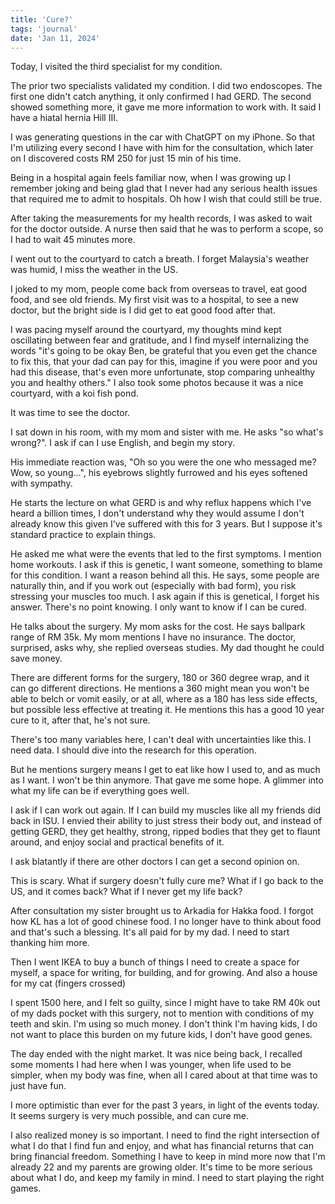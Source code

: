 ```yaml
---
title: 'Cure?'
tags: 'journal'
date: 'Jan 11, 2024'
---
```


Today, I visited the third specialist for my condition.

The prior two specialists validated my condition. I did two endoscopes. The first one didn't catch anything, it only confirmed I had GERD. The second showed something more, it gave me more information to work with. It said I have a hiatal hernia Hill III.

I was generating questions in the car with ChatGPT on my iPhone. So that I'm utilizing every second I have with him for the consultation, which later on I discovered costs RM 250 for just 15 min of his time.

Being in a hospital again feels familiar now, when I was growing up I remember joking and being glad that I never had any serious health issues that required me to admit to hospitals. Oh how I wish that could still be true.

After taking the measurements for my health records, I was asked to wait for the doctor outside. A nurse then said that he was to perform a scope, so I had to wait 45 minutes more.

I went out to the courtyard to catch a breath. I forget Malaysia's weather was humid, I miss the weather in the US.

I joked to my mom, people come back from overseas to travel, eat good food, and see old friends. My first visit was to a hospital, to see a new doctor, but the bright side is I did get to eat good food after that.

I was pacing myself around the courtyard, my thoughts mind kept oscillating between fear and gratitude, and I find myself internalizing the words "it's going to be okay Ben, be grateful that you even get the chance to fix this, that your dad can pay for this, imagine if you were poor and you had this disease, that's even more unfortunate, stop comparing unhealthy you and healthy others." I also took some photos because it was a nice courtyard, with a koi fish pond.

It was time to see the doctor.

I sat down in his room, with my mom and sister with me. He asks "so what's wrong?". I ask if can I use English, and begin my story.

His immediate reaction was, "Oh so you were the one who messaged me? Wow, so young...", his eyebrows slightly furrowed and his eyes softened with sympathy.

He starts the lecture on what GERD is and why reflux happens which I've heard a billion times, I don't understand why they would assume I don't already know this given I've suffered with this for 3 years. But I suppose it's standard practice to explain things.

He asked me what were the events that led to the first symptoms. I mention home workouts. I ask if this is genetic, I want someone, something to blame for this condition. I want a reason behind all this. He says, some people are naturally thin, and if you work out (especially with bad form), you risk stressing your muscles too much. I ask again if this is genetical, I forget his answer. There's no point knowing. I only want to know if I can be cured.

He talks about the surgery. My mom asks for the cost. He says ballpark range of RM 35k. My mom mentions I have no insurance. The doctor, surprised, asks why, she replied overseas studies. My dad thought he could save money.

There are different forms for the surgery, 180 or 360 degree wrap, and it can go different directions. He mentions a 360 might mean you won't be able to belch or vomit easily, or at all, where as a 180 has less side effects, but possible less effective at treating it. He mentions this has a good 10 year cure to it, after that, he's not sure.

There's too many variables here, I can't deal with uncertainties like this. I need data. I should dive into the research for this operation.

But he mentions surgery means I get to eat like how I used to, and as much as I want. I won't be thin anymore. That gave me some hope. A glimmer into what my life can be if everything goes well.

I ask if I can work out again. If I can build my muscles like all my friends did back in ISU. I envied their ability to just stress their body out, and instead of getting GERD, they get healthy, strong, ripped bodies that they get to flaunt around, and enjoy social and practical benefits of it.

I ask blatantly if there are other doctors I can get a second opinion on.

This is scary. What if surgery doesn't fully cure me? What if I go back to the US, and it comes back? What if I never get my life back?

After consultation my sister brought us to Arkadia for Hakka food. I forgot how KL has a lot of good chinese food. I no longer have to think about food and that's such a blessing. It's all paid for by my dad. I need to start thanking him more.

Then I went IKEA to buy a bunch of things I need to create a space for myself, a space for writing, for building, and for growing. And also a house for my cat (fingers crossed)

I spent 1500 here, and I felt so guilty, since I might have to take RM 40k out of my dads pocket with this surgery, not to mention with conditions of my teeth and skin. I'm using so much money. I don't think I'm having kids, I do not want to place this burden on my future kids, I don't have good genes.

The day ended with the night market. It was nice being back, I recalled some moments I had here when I was younger, when life used to be simpler, when my body was fine, when all I cared about at that time was to just have fun.

I more optimistic than ever for the past 3 years, in light of the events today. It seems surgery is very much possible, and can cure me.

I also realized money is so important. I need to find the right intersection of what I do that I find fun and enjoy, and what has financial returns that can bring financial freedom. Something I have to keep in mind more now that I'm already 22 and my parents are growing older. It's time to be more serious about what I do, and keep my family in mind. I need to start playing the right games.
